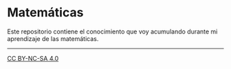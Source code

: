 # Matemáticas
Este repositorio contiene el conocimiento que voy acumulando durante mi aprendizaje de las matemáticas.

---
[CC BY-NC-SA 4.0](https://creativecommons.org/licenses/by-nc-sa/4.0/)